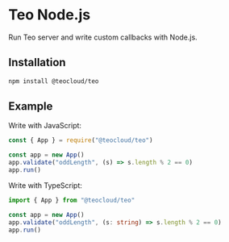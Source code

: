 Teo Node.js
==========

Run Teo server and write custom callbacks with Node.js.

## Installation

```sh
npm install @teocloud/teo
```

## Example

Write with JavaScript:

```javascript
const { App } = require("@teocloud/teo")

const app = new App()
app.validate("oddLength", (s) => s.length % 2 == 0)
app.run()

```

Write with TypeScript:

```typescript
import { App } from "@teocloud/teo"

const app = new App()
app.validate("oddLength", (s: string) => s.length % 2 == 0)
app.run()

```
